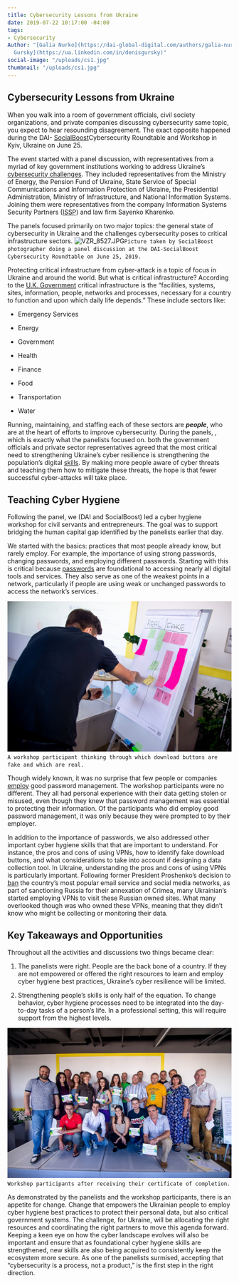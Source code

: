 ```yaml
---
title: Cybersecurity Lessons from Ukraine
date: 2019-07-22 10:17:00 -04:00
tags:
- Cybersecurity
Author: "[Galia Nurko](https://dai-global-digital.com/authors/galia-nurko/) and [Denis
  Gursky](https://ua.linkedin.com/in/denisgursky)"
social-image: "/uploads/cs1.jpg"
thumbnail: "/uploads/cs1.jpg"
---
```


## Cybersecurity Lessons from Ukraine

When you walk into a room of government officials, civil society organizations, and private companies discussing cybersecurity same topic, you expect to hear resounding disagreement. The exact opposite happened during the DAI- [SocialBoost](http://socialboost.com.ua/)Cybersecurity Roundtable and Workshop in Kyiv, Ukraine on June 25.

The event started with a panel discussion, with representatives from a myriad of key government institutions working to address Ukraine’s [cybersecurity challenges](https://www.politico.eu/article/ukraine-cyber-war-frontline-russia-malware-attacks/). They included representatives from the Ministry of Energy, the Pension Fund of Ukraine, State Service of Special Communications and Information Protection of Ukraine, the Presidential Administration, Ministry of Infrastructure, and National Information Systems. Joining them were representatives from the company Information Systems Security Partners ([ISSP](https://www.issp.com/)) and law firm Sayenko Kharenko.

The panels focused primarily on two major topics: the general state of cybersecurity in Ukraine and the challenges cybersecurity poses to critical infrastructure sectors.
![VZR_8527.JPG](/uploads/VZR_8527.JPG)`Picture taken by SocialBoost photographer doing a panel discussion at the DAI-SocialBoost Cybersecurity Roundtable on June 25, 2019.`

Protecting critical infrastructure from cyber-attack is a topic of focus in Ukraine and around the world. But what is critical infrastructure? According to the [U.K. Government](https://www.cpni.gov.uk/critical-national-infrastructure-0) critical infrastructure is the “facilities, systems, sites, information, people, networks and processes, necessary for a country to function and upon which daily life depends.” These include sectors like:

* Emergency Services

* Energy

* Government

* Health

* Finance

* Food

* Transportation

* Water

Running, maintaining, and staffing each of these sectors are ***people***, who are at the heart of efforts to improve cybersecurity. During the panels, , which is exactly what the panelists focused on. both the government officials and private sector representatives agreed that the most critical need to strengthening Ukraine’s cyber resilience is strengthening the population’s digital [skills](https://dai-global-digital.com/the-missing-digital-principle-educate-the-user.html). By making more people aware of cyber threats and teaching them how to mitigate these threats, the hope is that fewer successful cyber-attacks will take place.

## Teaching Cyber Hygiene

Following the panel, we (DAI and SocialBoost) led a cyber hygiene workshop for civil servants and entrepreneurs. The goal was to support bridging the human capital gap identified by the panelists earlier that day.

We started with the basics: practices that most people already know, but rarely employ. For example, the importance of using strong passwords, changing passwords, and employing different passwords. Starting with this is critical because [passwords](https://www.cisecurity.org/newsletter/why-strong-unique-passwords-matter/) are foundational to accessing nearly all digital tools and services. They also serve as one of the weakest points in a network, particularly if people are using weak or unchanged passwords to access the network’s services.

![cs5.jpg](/uploads/cs5.jpg)`A workshop participant thinking through which download buttons are fake and which are real.`

Though widely known, it was no surprise that few people or companies [employ](https://33kpvz33obwvvdeaa3co3hu1-wpengine.netdna-ssl.com/wp-content/uploads/sites/4/2018/07/cybersecurity-ventures-thycoti_70778.pdf) good password management. The workshop participants were no different. They all had personal experience with their data getting stolen or misused, even though they knew that password management was essential to protecting their information. Of the participants who did employ good password management, it was only because they were prompted to by their employer.

In addition to the importance of passwords, we also addressed other important cyber hygiene skills that that are important to understand. For instance, the pros and cons of using VPNs, how to identify fake download buttons, and what considerations to take into account if designing a data collection tool. In Ukraine, understanding the pros and cons of using VPNs is particularly important. Following former President Proshenko’s decision to [ban](https://www.theguardian.com/world/2017/may/16/ukraine-blocks-popular-russian-websites-kremlin-role-war) the country’s most popular email service and social media networks, as part of sanctioning Russia for their annexation of Crimea, many Ukrainian’s started employing VPNs to visit these Russian owned sites. What many overlooked though was who owned these VPNs, meaning that they didn’t know who might be collecting or monitoring their data.

## Key Takeaways and Opportunities

Throughout all the activities and discussions two things became clear:

1. The panelists were right. People are the back bone of a country. If they are not empowered or offered the right resources to learn and employ cyber hygiene best practices, Ukraine’s cyber resilience will be limited.

2. Strengthening people’s skills is only half of the equation. To change behavior, cyber hygiene processes need to be integrated into the day-to-day tasks of a person’s life. In a professional setting, this will require support from the highest levels.

![cs1.jpg](/uploads/cs1.jpg)`Workshop participants after receiving their certificate of completion.`

As demonstrated by the panelists and the workshop participants, there is an appetite for change. Change that empowers the Ukrainian people to employ cyber hygiene best practices to protect their personal data, but also critical government systems. The challenge, for Ukraine, will be allocating the right resources and coordinating the right partners to move this agenda forward. Keeping a keen eye on how the cyber landscape evolves will also be important and ensure that as foundational cyber hygiene skills are strengthened, new skills are also being acquired to consistently keep the ecosystem more secure. As one of the panelists surmised, accepting that “cybersecurity is a process, not a product,” is the first step in the right direction.
